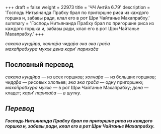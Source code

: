 +++
draft = false
weight = 22973
title = 'ЧЧ Антйа 6.79'
description = 'Господь Нитьянанда Прабху брал по пригоршне риса из каждого горшка и, забавы ради, клал его в рот Шри Чайтанье Махапрабху.'
summary = 'Господь Нитьянанда Прабху брал по пригоршне риса из каждого горшка и, забавы ради, клал его в рот Шри Чайтанье Махапрабху.'
+++

_сакала кун̣д̣ӣра,_ _холна̄ра чид̣а̄ра эка эка гра̄са  
маха̄прабхура мукхе дена кари_’ _париха̄са_

## Пословный перевод

_сакала_ _кун̣д̣ӣра_ — из всех горшков; _холна̄ра_ — из больших горшков; _чид̣а̄ра_ — рисовых хлопьев; _эка_ _эка_ _гра̄са_ — одну пригоршню; _маха̄прабхура_ _мукхе_ — в рот Шри Чайтанье Махапрабху; _дена_ — кладет; _кари</em>’_ _<em>париха̄са_ — в шутку.

## Перевод

**Господь Нитьянанда Прабху брал по пригоршне риса из каждого горшка и, забавы ради, клал его в рот Шри Чайтанье Махапрабху.**

